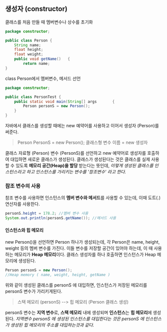 ## 생성자 (constructor)
클래스를 처음 만들 때 멤버변수나 상수를 초기화
``` java
package constructor;

public class Person	{
	String name;
	float height;
	float weight;
	public void getName()	{
		return name;
}
```
class Person에서 멤버변수, 메서드 선언
```  java
package constructor;

public class PersonTest	{
	public static void main(String[] args		{
		Person personS = new Person();
	}
}		
```
자바에서 클래스를 생성할 때에는 new 예약어를 사용하고 이어서 생성자 (Person)를 써준다. 
>Person PersonS = new Person();
>클래스형 변수 이름 = new 생성자

클래스 자료형 (Person) 변수 (PersonS)를 선언하고 new 예약어로 생성자를 호출하여 대입하면 새로운 클래스가 생성된다.
클래스가 생성된다는 것은 클래스를 실제 사용할 수 있도록 <b>메모리 공간(Heap)을 할당</b> 받는다는 뜻인데, <i>이렇게 생성된 클래스를 인스턴스라고 하고 인스턴스를 가리키는 변수를 '참조변수' 라고 한다.</i>

### 참조 변수의 사용

참조 변수를 사용하면 인스턴스의 <b>멤버 변수와 메서드</b>를 사용할 수 있는데, 이때 도트(.) 연산자를 사용한다.
``` java
personS.height = 178.2; //멤버 변수 사용
System.out.println(personS.getName()); //메서드 사용
```


#### 인스턴스와 힙 메모리
new Person()을 선언하면 Person 하나가 생성되는데, 각 Person은 name, height, weight 등의 멤버 변수를 가진다.
이들 변수를 저장할 공간이 있어야 하는데, 이 때 사용하는 메모리가 <b>Heap 메모리</b>이다. 클래스 생성자를 하나 호출하면 인스턴스가 Heap 메모리에 생성된다.
``` java
Person personS = new Person();
//Heap memory ( name, weight, height, getName )
```
위와 같이 생성된 클래스를 personS 에 대입하면, 인스턴스가 저장된 메모리를 personS 변수가 가리키게된다.
> 스택 메모리 (personS) --> 힙 메모리 (Person 클래스 생성)
> 
personS 변수는 <b>지역 변수</b>로, <b>스택 메모리</b> 내에 생성되며 <b>인스턴스</b>는 <b>힙 메모리</b>에 생성된다. <i>지역변수 personS 에 생성된 인스턴스를 대입한다는 것은 personS 에 인스턴스가 생성된 힙 메모리의 주소를 대입하는것과 같다.</i>
